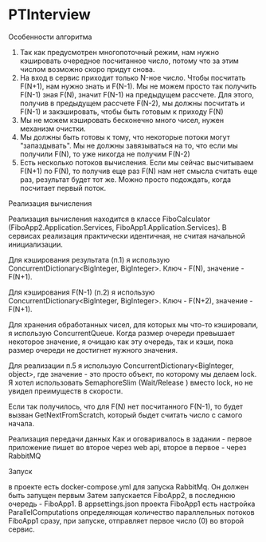 # PTInterview

Особенности алгоритма

1. Так как предусмотрен многопоточный режим, нам нужно кэшировать очередное посчитанное число, потому что за этим числом возможно скоро придут снова.
2. На вход в сервис приходит только N-ное число. Чтобы посчитать F(N+1), нам нужно знать и F(N-1). Мы не можем просто так получить F(N-1) зная F(N), значит F(N-1) на предыдущем рассчете. Для этого, получив в предыдущем рассчете F(N-2), мы должны посчитать и F(N-1) и закэшировать, чтобы быть готовым к приходу F(N)
3. Мы не можем кэшировать бесконечно много чисел, нужен механизм очистки.
4. Мы должны быть готовы к тому, что некоторые потоки могут "запаздывать". Мы не должны завязываться на то, что если мы получили F(N), то уже никогда не получим F(N-2)
5. Есть несколько потоков вычисления. Если мы сейчас высчитываем F(N+1) по F(N), то получив еще раз F(N) нам нет смысла считать еще раз, результат будет тот же. Можно просто подождать, когда посчитает первый поток.

Реализация вычисления

Реализация вычисления находится в классе FiboCalculator (FiboApp2.Application.Services, FiboApp1.Application.Services). В сервисах реализация практически идентичная, не считая начальной инициализации.

Для кэширования результата (п.1) я использую ConcurrentDictionary<BigInteger, BigInteger>. Ключ - F(N), значение - F(N+1).

Для кэширования F(N-1) (п.2) я использую ConcurrentDictionary<BigInteger, BigInteger>. Ключ - F(N+2), значение - F(N+1).

Для хранения обработанных чисел, для которых мы что-то кэшировали, я использую ConcurrentQueue. Когда размер очереди превышает некоторое значение, я очищаю как эту очередь, так и кэши, пока размер очереди не достигнет нужного значения.

Для реализации п.5 я использую ConcurrentDictionary<BigInteger, object>, где значение - это просто объект, по которому мы делаем lock. Я хотел использовать SemaphoreSlim (Wait/Release ) вместо lock, но не увидел преимуществ в скорости.

Если так получилось, что для F(N) нет посчитанного F(N-1), то будет вызван GetNextFromScratch, который быдет считать число с самого начала.

Реализация передачи данных Как и оговаривалось в задании - первое приложение пишет во второе через web api, второе в первое - через RabbitMQ


Запуск

в проекте есть docker-compose.yml для запуска RabbitMq. Он должен быть запущен первым Затем запускается FiboApp2, в последнюю очередь - FiboApp1. В appsettings.json проекта FiboApp1 есть настройка ParallelComputations определяющая количество параллельных потоков FiboApp1 сразу, при запуске, отправляет первое число (0) во второй сервис.
